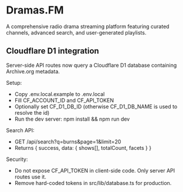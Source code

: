 # Dramas.FM

A comprehensive radio drama streaming platform featuring curated channels, advanced search, and user-generated playlists.

## Cloudflare D1 integration

Server-side API routes now query a Cloudflare D1 database containing Archive.org metadata.

Setup:
- Copy .env.local.example to .env.local
- Fill CF_ACCOUNT_ID and CF_API_TOKEN
- Optionally set CF_D1_DB_ID (otherwise CF_D1_DB_NAME is used to resolve the id)
- Run the dev server: npm install && npm run dev

Search API:
- GET /api/search?q=burns&page=1&limit=20
- Returns { success, data: { shows[], totalCount, facets } }

Security:
- Do not expose CF_API_TOKEN in client-side code. Only server API routes use it.
- Remove hard-coded tokens in src/lib/database.ts for production.
